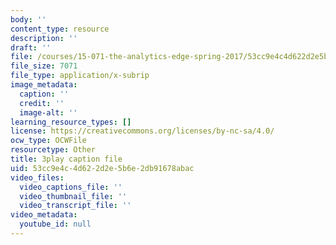 ```yaml
---
body: ''
content_type: resource
description: ''
draft: ''
file: /courses/15-071-the-analytics-edge-spring-2017/53cc9e4c4d622d2e5b6e2db91678abac_EXYgISgOw0g.srt
file_size: 7071
file_type: application/x-subrip
image_metadata:
  caption: ''
  credit: ''
  image-alt: ''
learning_resource_types: []
license: https://creativecommons.org/licenses/by-nc-sa/4.0/
ocw_type: OCWFile
resourcetype: Other
title: 3play caption file
uid: 53cc9e4c-4d62-2d2e-5b6e-2db91678abac
video_files:
  video_captions_file: ''
  video_thumbnail_file: ''
  video_transcript_file: ''
video_metadata:
  youtube_id: null
---
```

